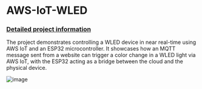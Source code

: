 # AWS-IoT-WLED

### [Detailed project information](https://t0nyz.com/projects/awsiot)

The project demonstrates controlling a WLED device in near real-time using AWS IoT and an ESP32 microcontroller. It showcases how an MQTT message sent from a website can trigger a color change in a WLED light via AWS IoT, with the ESP32 acting as a bridge between the cloud and the physical device.

![image](https://github.com/user-attachments/assets/3475a147-0840-4e61-9963-7da4368fae64)


